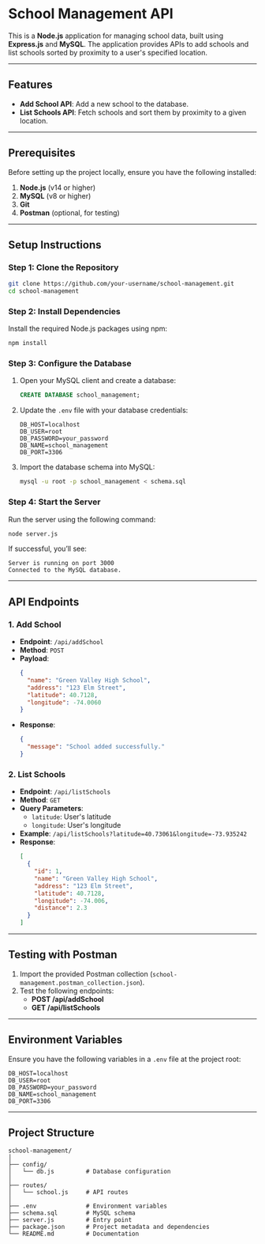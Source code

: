 # School Management API

This is a **Node.js** application for managing school data, built using **Express.js** and **MySQL**. The application provides APIs to add schools and list schools sorted by proximity to a user's specified location.

---

## Features

- **Add School API**: Add a new school to the database.
- **List Schools API**: Fetch schools and sort them by proximity to a given location.

---

## Prerequisites

Before setting up the project locally, ensure you have the following installed:

1. **Node.js** (v14 or higher)  
2. **MySQL** (v8 or higher)  
3. **Git**  
4. **Postman** (optional, for testing)

---

## Setup Instructions

### Step 1: Clone the Repository
```bash
git clone https://github.com/your-username/school-management.git
cd school-management
```

### Step 2: Install Dependencies
Install the required Node.js packages using npm:
```bash
npm install
```

### Step 3: Configure the Database
1. Open your MySQL client and create a database:
   ```sql
   CREATE DATABASE school_management;
   ```

2. Update the `.env` file with your database credentials:
   ```plaintext
   DB_HOST=localhost
   DB_USER=root
   DB_PASSWORD=your_password
   DB_NAME=school_management
   DB_PORT=3306
   ```

3. Import the database schema into MySQL:
   ```bash
   mysql -u root -p school_management < schema.sql
   ```

### Step 4: Start the Server
Run the server using the following command:
```bash
node server.js
```

If successful, you’ll see:
```plaintext
Server is running on port 3000
Connected to the MySQL database.
```

---

## API Endpoints

### 1. Add School
- **Endpoint**: `/api/addSchool`
- **Method**: `POST`
- **Payload**:
  ```json
  {
    "name": "Green Valley High School",
    "address": "123 Elm Street",
    "latitude": 40.7128,
    "longitude": -74.0060
  }
  ```
- **Response**:
  ```json
  {
    "message": "School added successfully."
  }
  ```

### 2. List Schools
- **Endpoint**: `/api/listSchools`
- **Method**: `GET`
- **Query Parameters**:
  - `latitude`: User's latitude
  - `longitude`: User's longitude
- **Example**: `/api/listSchools?latitude=40.73061&longitude=-73.935242`
- **Response**:
  ```json
  [
    {
      "id": 1,
      "name": "Green Valley High School",
      "address": "123 Elm Street",
      "latitude": 40.7128,
      "longitude": -74.006,
      "distance": 2.3
    }
  ]
  ```

---

## Testing with Postman

1. Import the provided Postman collection (`school-management.postman_collection.json`).
2. Test the following endpoints:
   - **POST /api/addSchool**
   - **GET /api/listSchools**

---

## Environment Variables

Ensure you have the following variables in a `.env` file at the project root:

```plaintext
DB_HOST=localhost
DB_USER=root
DB_PASSWORD=your_password
DB_NAME=school_management
DB_PORT=3306
```

---

## Project Structure

```
school-management/
│
├── config/
│   └── db.js         # Database configuration
│
├── routes/
│   └── school.js     # API routes
│
├── .env              # Environment variables
├── schema.sql        # MySQL schema
├── server.js         # Entry point
├── package.json      # Project metadata and dependencies
└── README.md         # Documentation
```



